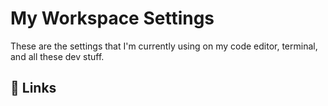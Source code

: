 # My Workspace Settings
These are the settings that I'm currently using on my code editor, terminal, and all these dev stuff.

## 🔗 Links